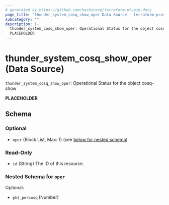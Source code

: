 ```yaml
---
# generated by https://github.com/hashicorp/terraform-plugin-docs
page_title: "thunder_system_cosq_show_oper Data Source - terraform-provider-thunder"
subcategory: ""
description: |-
  thunder_system_cosq_show_oper: Operational Status for the object cosq-show
  PLACEHOLDER
---
```


# thunder_system_cosq_show_oper (Data Source)

`thunder_system_cosq_show_oper`: Operational Status for the object cosq-show

__PLACEHOLDER__



<!-- schema generated by tfplugindocs -->
## Schema

### Optional

- `oper` (Block List, Max: 1) (see [below for nested schema](#nestedblock--oper))

### Read-Only

- `id` (String) The ID of this resource.

<a id="nestedblock--oper"></a>
### Nested Schema for `oper`

Optional:

- `pkt_percosq` (Number)


